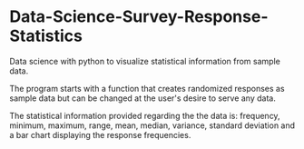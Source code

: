 # Data-Science-Survey-Response-Statistics
Data science with python to visualize statistical information from sample data.

The program starts with a function that creates randomized responses as sample data
but can be changed at the user's desire to serve any data.

The statistical information provided regarding the the data is: frequency, minimum, maximum,
range, mean, median, variance, standard deviation and a bar chart displaying the response frequencies.

